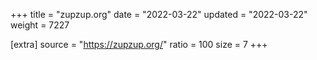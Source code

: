 +++
title = "zupzup.org"
date = "2022-03-22"
updated = "2022-03-22"
weight = 7227

[extra]
source = "https://zupzup.org/"
ratio = 100
size = 7
+++

